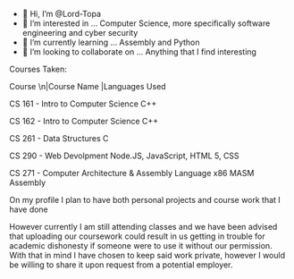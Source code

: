 - 👋 Hi, I’m @Lord-Topa
- 👀 I’m interested in ... Computer Science, more specifically software engineering and cyber security
- 🌱 I’m currently learning ... Assembly and Python 
- 💞️ I’m looking to collaborate on ... Anything that I find interesting

Courses Taken:

Course   \n|Course Name                                 |Languages Used

CS 161 - Intro to Computer Science                    C++

CS 162 - Intro to Computer Science                    C++

CS 261 - Data Structures                              C

CS 290 - Web Devolpment                               Node.JS, JavaScript, HTML 5, CSS

CS 271 - Computer Architecture & Assembly Language    x86 MASM Assembly


On my profile I plan to have both personal projects and course work that I have done

However currently I am still attending classes and we have been advised that uploading our coursework could result in us getting in trouble for academic dishonesty if someone were to use it without our permission. With that in mind I have chosen to keep said work private, however I would be willing to share it upon request from a potential employer. 


<!---
Lord-Topa/Lord-Topa is a ✨ special ✨ repository because its `README.md` (this file) appears on your GitHub profile.
You can click the Preview link to take a look at your changes.
--->
